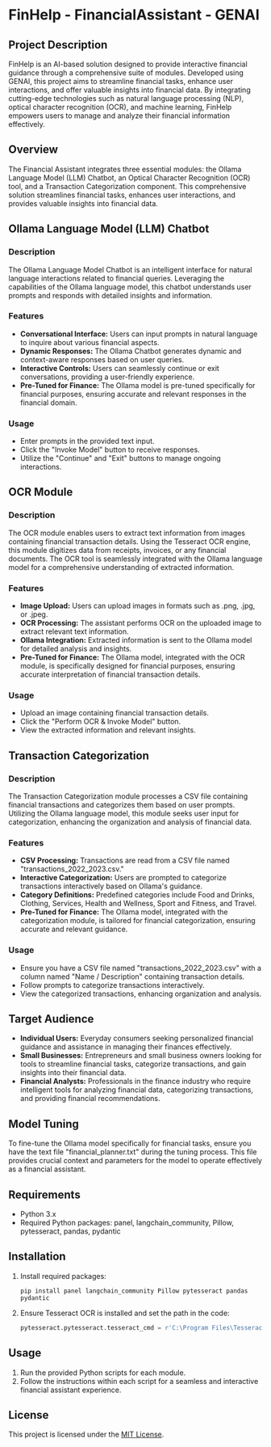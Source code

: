 # FinHelp - FinancialAssistant - GENAI

## Project Description
FinHelp is an AI-based solution designed to provide interactive financial guidance through a comprehensive suite of modules. Developed using GENAI, this project aims to streamline financial tasks, enhance user interactions, and offer valuable insights into financial data. By integrating cutting-edge technologies such as natural language processing (NLP), optical character recognition (OCR), and machine learning, FinHelp empowers users to manage and analyze their financial information effectively.

## Overview
The Financial Assistant integrates three essential modules: the Ollama Language Model (LLM) Chatbot, an Optical Character Recognition (OCR) tool, and a Transaction Categorization component. This comprehensive solution streamlines financial tasks, enhances user interactions, and provides valuable insights into financial data.

## Ollama Language Model (LLM) Chatbot

### Description
The Ollama Language Model Chatbot is an intelligent interface for natural language interactions related to financial queries. Leveraging the capabilities of the Ollama language model, this chatbot understands user prompts and responds with detailed insights and information.

### Features
- **Conversational Interface:** Users can input prompts in natural language to inquire about various financial aspects.
- **Dynamic Responses:** The Ollama Chatbot generates dynamic and context-aware responses based on user queries.
- **Interactive Controls:** Users can seamlessly continue or exit conversations, providing a user-friendly experience.
- **Pre-Tuned for Finance:** The Ollama model is pre-tuned specifically for financial purposes, ensuring accurate and relevant responses in the financial domain.

### Usage
- Enter prompts in the provided text input.
- Click the "Invoke Model" button to receive responses.
- Utilize the "Continue" and "Exit" buttons to manage ongoing interactions.

## OCR Module

### Description
The OCR module enables users to extract text information from images containing financial transaction details. Using the Tesseract OCR engine, this module digitizes data from receipts, invoices, or any financial documents. The OCR tool is seamlessly integrated with the Ollama language model for a comprehensive understanding of extracted information.

### Features
- **Image Upload:** Users can upload images in formats such as .png, .jpg, or .jpeg.
- **OCR Processing:** The assistant performs OCR on the uploaded image to extract relevant text information.
- **Ollama Integration:** Extracted information is sent to the Ollama model for detailed analysis and insights.
- **Pre-Tuned for Finance:** The Ollama model, integrated with the OCR module, is specifically designed for financial purposes, ensuring accurate interpretation of financial transaction details.

### Usage
- Upload an image containing financial transaction details.
- Click the "Perform OCR & Invoke Model" button.
- View the extracted information and relevant insights.

## Transaction Categorization

### Description
The Transaction Categorization module processes a CSV file containing financial transactions and categorizes them based on user prompts. Utilizing the Ollama language model, this module seeks user input for categorization, enhancing the organization and analysis of financial data.

### Features
- **CSV Processing:** Transactions are read from a CSV file named "transactions_2022_2023.csv."
- **Interactive Categorization:** Users are prompted to categorize transactions interactively based on Ollama's guidance.
- **Category Definitions:** Predefined categories include Food and Drinks, Clothing, Services, Health and Wellness, Sport and Fitness, and Travel.
- **Pre-Tuned for Finance:** The Ollama model, integrated with the categorization module, is tailored for financial categorization, ensuring accurate and relevant guidance.

### Usage
- Ensure you have a CSV file named "transactions_2022_2023.csv" with a column named "Name / Description" containing transaction details.
- Follow prompts to categorize transactions interactively.
- View the categorized transactions, enhancing organization and analysis.

## Target Audience
- **Individual Users:** Everyday consumers seeking personalized financial guidance and assistance in managing their finances effectively.
- **Small Businesses:** Entrepreneurs and small business owners looking for tools to streamline financial tasks, categorize transactions, and gain insights into their financial data.
- **Financial Analysts:** Professionals in the finance industry who require intelligent tools for analyzing financial data, categorizing transactions, and providing financial recommendations.

## Model Tuning
To fine-tune the Ollama model specifically for financial tasks, ensure you have the text file "financial_planner.txt" during the tuning process. This file provides crucial context and parameters for the model to operate effectively as a financial assistant.

## Requirements
- Python 3.x
- Required Python packages: panel, langchain_community, Pillow, pytesseract, pandas, pydantic

## Installation
1. Install required packages:
    ```
    pip install panel langchain_community Pillow pytesseract pandas pydantic
    ```
2. Ensure Tesseract OCR is installed and set the path in the code:
    ```python
    pytesseract.pytesseract.tesseract_cmd = r'C:\Program Files\Tesseract-OCR\tesseract.exe'''
    ```

## Usage
1. Run the provided Python scripts for each module.
2. Follow the instructions within each script for a seamless and interactive financial assistant experience.

## License
This project is licensed under the [MIT License](https://opensource.org/licenses/MIT).




